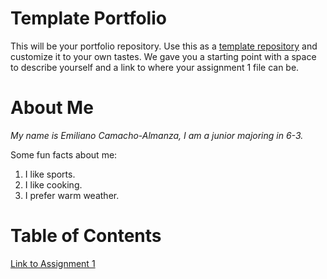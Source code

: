 # Template Portfolio
This will be your portfolio repository. Use this as a [template repository](https://docs.github.com/en/repositories/creating-and-managing-repositories/creating-a-template-repository) and customize it to your own tastes. We gave you a starting point with a space to describe yourself and a link to where your assignment 1 file can be.

# About Me
*My name is Emiliano Camacho-Almanza, I am a junior majoring in 6-3.*

Some fun facts about me:
1. I like sports.
2. I like cooking.
3. I prefer warm weather.



# Table of Contents
[Link to Assignment 1](assignments/assignment1.md)
